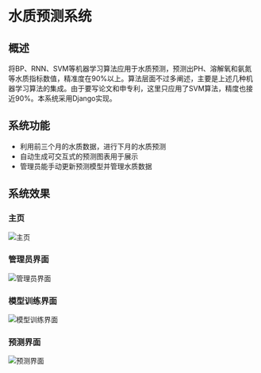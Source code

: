 # 水质预测系统

## 概述

将BP、RNN、SVM等机器学习算法应用于水质预测，预测出PH、溶解氧和氨氮等水质指标数值，精准度在90%以上。算法层面不过多阐述，主要是上述几种机器学习算法的集成。由于要写论文和申专利，这里只应用了SVM算法，精度也接近90%。本系统采用Django实现。

## 系统功能

+ 利用前三个月的水质数据，进行下月的水质预测
+ 自动生成可交互式的预测图表用于展示
+ 管理员能手动更新预测模型并管理水质数据

## 系统效果

### 主页

![主页](/Users/sctpan/Github/WaterQualityPredictSystem/pics/主页.png)

### 管理员界面

![管理员界面](/Users/sctpan/Github/WaterQualityPredictSystem/pics/管理员界面.png)

### 模型训练界面

![模型训练界面](/Users/sctpan/Github/WaterQualityPredictSystem/pics/模型更新界面.png)

### 预测界面

![预测界面](/Users/sctpan/Github/WaterQualityPredictSystem/pics/预测界面.png)